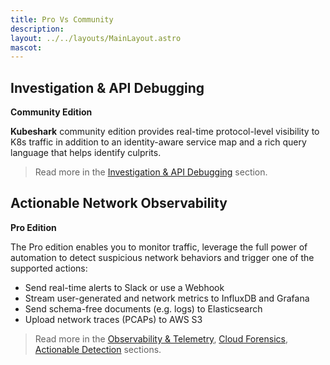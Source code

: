 ```yaml
---
title: Pro Vs Community
description: 
layout: ../../layouts/MainLayout.astro
mascot:
---
```

## Investigation & API Debugging
**Community Edition**

**Kubeshark** community edition provides real-time protocol-level visibility to K8s traffic in addition to an identity-aware service map and a rich query language that helps identify culprits.

> Read more in the [Investigation & API Debugging](/en/traffic_investigation) section. 

## Actionable Network Observability 
**Pro Edition**

The Pro edition enables you to monitor traffic, leverage the full power of automation to detect suspicious network behaviors and trigger one of the supported actions:
- Send real-time alerts to Slack or use a Webhook
- Stream user-generated and network metrics to InfluxDB and Grafana
- Send schema-free documents (e.g. logs) to Elasticsearch
- Upload network traces (PCAPs) to AWS S3

> Read more in the [Observability & Telemetry](/en/observability), [Cloud Forensics](/en/cloud_forensics), [Actionable Detection](/en/actionable_detection) sections.